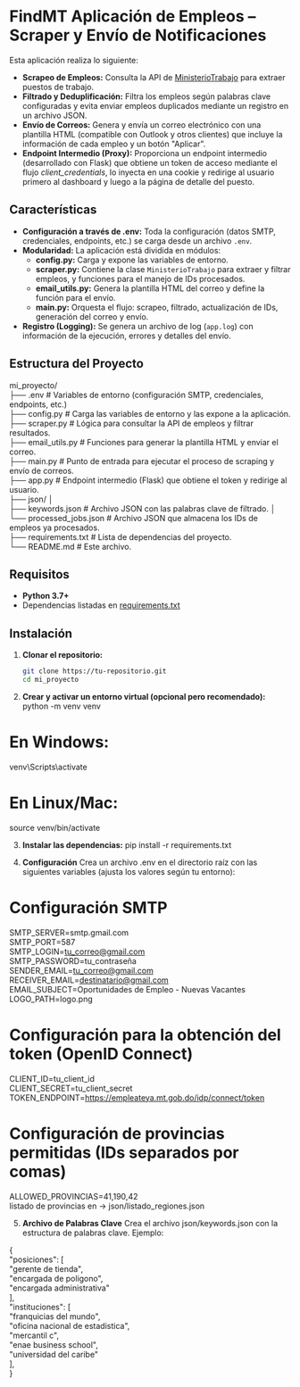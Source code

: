 # FindMT Aplicación de Empleos – Scraper y Envío de Notificaciones

Esta aplicación realiza lo siguiente:

- **Scrapeo de Empleos:** Consulta la API de [MinisterioTrabajo](https://empleateya.mt.gob.do) para extraer puestos de trabajo.
- **Filtrado y Deduplificación:** Filtra los empleos según palabras clave configuradas y evita enviar empleos duplicados mediante un registro en un archivo JSON.
- **Envío de Correos:** Genera y envía un correo electrónico con una plantilla HTML (compatible con Outlook y otros clientes) que incluye la información de cada empleo y un botón "Aplicar".
- **Endpoint Intermedio (Proxy):** Proporciona un endpoint intermedio (desarrollado con Flask) que obtiene un token de acceso mediante el flujo *client_credentials*, lo inyecta en una cookie y redirige al usuario primero al dashboard y luego a la página de detalle del puesto.

## Características

- **Configuración a través de .env:** Toda la configuración (datos SMTP, credenciales, endpoints, etc.) se carga desde un archivo `.env`.
- **Modularidad:** La aplicación está dividida en módulos:
  - **config.py:** Carga y expone las variables de entorno.
  - **scraper.py:** Contiene la clase `MinisterioTrabajo` para extraer y filtrar empleos, y funciones para el manejo de IDs procesados.
  - **email_utils.py:** Genera la plantilla HTML del correo y define la función para el envío.
  - **main.py:** Orquesta el flujo: scrapeo, filtrado, actualización de IDs, generación del correo y envío.
- **Registro (Logging):** Se genera un archivo de log (`app.log`) con información de la ejecución, errores y detalles del envío.

## Estructura del Proyecto
mi_proyecto/ <br>├── .env # Variables de entorno (configuración SMTP, credenciales, endpoints, etc.) <br>├── config.py # Carga las variables de entorno y las expone a la aplicación. <br>├── scraper.py # Lógica para consultar la API de empleos y filtrar resultados. <br>├── email_utils.py # Funciones para generar la plantilla HTML y enviar el correo. <br>├── main.py # Punto de entrada para ejecutar el proceso de scraping y envío de correos. <br>├── app.py # Endpoint intermedio (Flask) que obtiene el token y redirige al usuario. <br>├── json/ │ <br>├── keywords.json # Archivo JSON con las palabras clave de filtrado. │ <br>└── processed_jobs.json # Archivo JSON que almacena los IDs de empleos ya procesados. <br>├── requirements.txt # Lista de dependencias del proyecto. <br>└── README.md # Este archivo.


## Requisitos

- **Python 3.7+**
- Dependencias listadas en [requirements.txt](requirements.txt)

## Instalación

1. **Clonar el repositorio:**

   ```bash
   git clone https://tu-repositorio.git
   cd mi_proyecto
   
2. **Crear y activar un entorno virtual (opcional pero recomendado):**
python -m venv venv
# En Windows:
venv\Scripts\activate
# En Linux/Mac:
source venv/bin/activate

3. **Instalar las dependencias:**
pip install -r requirements.txt

4. **Configuración**
Crea un archivo .env en el directorio raíz con las siguientes variables (ajusta los valores según tu entorno):
# Configuración SMTP
SMTP_SERVER=smtp.gmail.com<br>
SMTP_PORT=587<br>
SMTP_LOGIN=tu_correo@gmail.com<br>
SMTP_PASSWORD=tu_contraseña<br>
SENDER_EMAIL=tu_correo@gmail.com<br>
RECEIVER_EMAIL=destinatario@gmail.com<br>
EMAIL_SUBJECT=Oportunidades de Empleo - Nuevas Vacantes<br>
LOGO_PATH=logo.png

# Configuración para la obtención del token (OpenID Connect)
CLIENT_ID=tu_client_id<br>
CLIENT_SECRET=tu_client_secret<br>
TOKEN_ENDPOINT=https://empleateya.mt.gob.do/idp/connect/token<br>

# Configuración de provincias permitidas (IDs separados por comas)
ALLOWED_PROVINCIAS=41,190,42<br>
listado de provincias en -> json/listado_regiones.json

5. **Archivo de Palabras Clave**
Crea el archivo json/keywords.json con la estructura de palabras clave. Ejemplo:

{<br>
     "posiciones": [<br>
       "gerente de tienda",<br>
       "encargada de poligono",<br>
       "encargada administrativa"<br>
     ],<br>
     "instituciones": [<br>
       "franquicias del mundo",<br>
       "oficina nacional de estadistica",<br>
       "mercantil c",<br>
       "enae business school",<br>
       "universidad del caribe"<br>
     ],<br>
}
